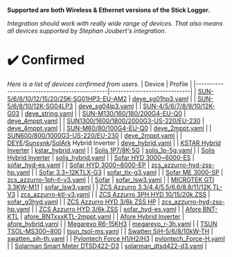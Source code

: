 **Supported are both Wireless & Ethernet versions of the Stick Logger.**

_Integration should work with really wide range of devices. That also means all devices supported by Stephan Joubert's integration._

# ✔️ Confirmed
_Here is a list of devices confirmed from users._
| Device                                       | Profile                     |
|----------------------------------------------|-----------------------------|
| [SUN-5/6/8/10/12/15/20/25K-SG01HP3-EU-AM2](https://www.deyeinverter.com/product/hybrid-inverter-1/sun5-6-8-10-12-15-20ksg01hp3euam2-520kw-three-phase-2-mppt-hybrid-inverter-high-voltage-battery.html) | [deye_sg01hp3.yaml](https://github.com/davidrapan/ha-solarman/blob/main/custom_components/solarman/inverter_definitions/deye_sg01hp3.yaml) |
| [SUN-5/6/8/10/12K-SG04LP3](https://www.deyeinverter.com/product/hybrid-inverter-1/sun5-6-8-10-12ksg04lp3.html) | [deye_sg04lp3.yaml](https://github.com/davidrapan/ha-solarman/blob/main/custom_components/solarman/inverter_definitions/deye_sg04lp3.yaml) |
| [SUN-4/5/6/7/8/9/10/12K-G03](https://www.deyeinverter.com/deyeinverter/2021/11/10/%E3%80%90b%E3%80%91threephasesun-4-5-6-7-8-10k-g03.pdf) | [deye_string.yaml](https://github.com/davidrapan/ha-solarman/blob/main/custom_components/solarman/inverter_definitions/deye_string.yaml) |
| [SUN-M130/160/180/200G4-EU-Q0](https://www.deyeinverter.com/product/microinverter-1/SUNM130-160-200G3EUQ0P1-13002000W-Single-Phase-4-MPPT-Micro-Inverter.html) | [deye_4mppt.yaml](https://github.com/davidrapan/ha-solarman/blob/main/custom_components/solarman/inverter_definitions/deye_4mppt.yaml) |
| [SUN1300/1600/1800/2000G3-US-220/EU-230](https://www.deyeinverter.com/deyeinverter/2022/10/12/%E3%80%90b%E3%80%9130240303000043%E6%9C%8D%E5%8A%A1%E6%8C%87%E5%8D%97%E5%BE%AE%E9%80%86%E5%8D%95%E7%9B%B8-sun-(1300-2000)g3deye%E5%BD%A9%E5%8D%B0157g%E9%93%9C%E7%89%88%E7%BA%B8%E8%8B%B1%E6%96%87%E5%8D%95%E9%A1%B5.pdf) | [deye_4mppt.yaml](https://github.com/davidrapan/ha-solarman/blob/main/custom_components/solarman/inverter_definitions/deye_4mppt.yaml) |
| [SUN-M60/80/100G4-EU-Q0](https://www.deyeinverter.com/product/microinverter-1/SUNM60-80-100G3EUQ0-6001000W-Single-Phase-2-MPPT-Micro-Inverter.html) | [deye_2mppt.yaml](https://github.com/davidrapan/ha-solarman/blob/main/custom_components/solarman/inverter_definitions/deye_2mppt.yaml) |
| [SUN600/800/1000G3-US-220/EU-230](https://www.deyeinverter.com/deyeinverter/2022/03/16/deyemicroinverter300-2000wg3-eu230-datasheet-2022.pdf) | [deye_2mppt.yaml](https://github.com/davidrapan/ha-solarman/blob/main/custom_components/solarman/inverter_definitions/deye_2mppt.yaml) |
| [DEYE](https://www.deyeinverter.com/product/hybrid-inverter-1/?gad_source=1&gclid=Cj0KCQjw28W2BhC7ARIsAPerrcJ3w1mqXvFPsWKkVDrnkcIJTWg4jYkDOdHpzfMqtJh--AIEeuaU-24aAldVEALw_wcB)/[Sunsynk](https://www.sunsynk.org/batterystoragesolutions)/[SolArk](https://www.sol-ark.com/residential/) Hybrid Inverter | [deye_hybrid.yaml](https://github.com/davidrapan/ha-solarman/blob/main/custom_components/solarman/inverter_definitions/deye_hybrid.yaml) |
| [KSTAR Hybrid Inverter](https://www.kstar.com/product/index/131.html) | [kstar_hybrid.yaml](https://github.com/davidrapan/ha-solarman/blob/main/custom_components/solarman/inverter_definitions/kstar_hybrid.yaml) |
| [Solis 1P7/8K-5G](https://www.solisinverters.com/global/1p_inverter4/34588.html) | [solis_1p-5g.yaml](https://github.com/davidrapan/ha-solarman/blob/main/custom_components/solarman/inverter_definitions/solis_1p-5g.yaml) |
| [Solis Hybrid Inverter](https://www.solisinverters.com/global/inverter) | [solis_hybrid.yaml](https://github.com/davidrapan/ha-solarman/blob/main/custom_components/solarman/inverter_definitions/solis_hybrid.yaml) |
| [Sofar HYD 3000~6000-ES](https://sofarsolar.eu/products/3k-6k-es/) | [sofar_hyd-es.yaml](https://github.com/davidrapan/ha-solarman/blob/main/custom_components/solarman/inverter_definitions/sofar_hyd-es.yaml) |
| [Sofar HYD 3000~6000-EP](https://sofarsolar.eu/products/hyd-3k6k-ep/) | [zcs_azzurro-hyd-zss-hp.yaml](https://github.com/davidrapan/ha-solarman/blob/main/custom_components/solarman/inverter_definitions/zcs_azzurro-hyd-zss-hp.yaml) |
| [Sofar 3.3~12KTLX-G3](https://sofarsolar.eu/products/sofar-3-3k12ktlx-g3/) | [sofar_tlx-g3.yaml](https://github.com/davidrapan/ha-solarman/blob/main/custom_components/solarman/inverter_definitions/sofar_tlx-g3.yaml) |
| [Sofar ME 3000-SP](https://sofarsolar.eu/products/3000sp/) | [zcs_azzurro-1ph-tl-v3.yaml](https://github.com/davidrapan/ha-solarman/blob/main/custom_components/solarman/inverter_definitions/zcs_azzurro-1ph-tl-v3.yaml) |
| [Sofar](https://sofarsolar.eu/product_types/residential/) | [sofar_lsw3.yaml](https://github.com/davidrapan/ha-solarman/blob/main/custom_components/solarman/inverter_definitions/sofar_lsw3.yaml) |
| [MICROTEK GTI 3.3KW-M11](https://www.microtek.in/product/solar-solutions/grid-tied-solar-solutions/listing/solar-grid-tie-33kw-m11) | [sofar_lsw3.yaml](https://github.com/davidrapan/ha-solarman/blob/main/custom_components/solarman/inverter_definitions/sofar_lsw3.yaml) |
| [ZCS Azzurro 3.3/4.4/5.5/6.6/8.8/11/12K TL-V3](https://www.zcsazzurro.com/uploads/documetazione/Datasheet-ZCS-3PH-3.3-12KTL-V3-EN.pdf) | [zcs_azzurro-ktl-v3.yaml](https://github.com/davidrapan/ha-solarman/blob/main/custom_components/solarman/inverter_definitions/zcs_azzurro-ktl-v3.yaml) |
| [ZCS Azzurro 3PH HYD 10/15/20k ZSS](https://www.zcsazzurro.com/it/inverter/azzurro-hybrid-storage-inverter-hyd-10000-zss-hyd-20000-zss) | [sofar_g3hyd.yaml](https://github.com/davidrapan/ha-solarman/blob/main/custom_components/solarman/inverter_definitions/sofar_g3hyd.yaml) |
| [ZCS Azzurro HYD 3/6k ZSS HP](https://www.zcsazzurro.com/documentation/azzurro-hybrid-storage-inverter-single-phase-ep5kw) | [zcs_azzurro-hyd-zss-hp.yaml](https://github.com/davidrapan/ha-solarman/blob/main/custom_components/solarman/inverter_definitions/zcs_azzurro-hyd-zss-hp.yaml) |
| [ZCS Azzurro HYD 3/6k ZSS](https://www.zcsazzurro.com/inverter/azzurro-hybrid-storage-inverter-hyd-hyd-3000-zss-hyd-6000-zss) | [sofar_hyd-es.yaml](https://github.com/davidrapan/ha-solarman/blob/main/custom_components/solarman/inverter_definitions/sofar_hyd-es.yaml) |
| [Afore BNT-KTL](https://www.aforenergy.com/product/show/id/7) | [afore_BNTxxxKTL-2mppt.yaml](https://github.com/davidrapan/ha-solarman/blob/main/custom_components/solarman/inverter_definitions/afore_BNTxxxKTL-2mppt.yaml) |
| [Afore Hybrid Inverter](https://www.aforenergy.com/product/list) | [afore_hybrid.yaml](https://github.com/davidrapan/ha-solarman/blob/main/custom_components/solarman/inverter_definitions/afore_hybrid.yaml) |
| [Megarevo R6-15KH3](https://www.megarevo.com.cn/productinfo3.html?_gl=1*l0596y*_up*MQ..&gclid=Cj0KCQjw28W2BhC7ARIsAPerrcKWhqDpYbur5aSi0wfJSITH1ndVCfWe81jIHTmqb7W63K0j9G3ZUjEaAiAyEALw_wcB) | [megarevo_r-3h.yaml](https://github.com/davidrapan/ha-solarman/blob/main/custom_components/solarman/inverter_definitions/megarevo_r-3h.yaml) |
| [TSUN TSOL-MS300~800](https://www.tsun-ess.com/products/microinverter/GEN3-microinverter-2-in-1-series) | [tsun_tsol-ms.yaml](https://github.com/davidrapan/ha-solarman/blob/main/custom_components/solarman/inverter_definitions/tsun_tsol-ms.yaml) |
| [Swatten SiH-5/6/8/10kW-TH](https://www.swatten.com/show-3-5.html) | [swatten_sih-th.yaml](https://github.com/davidrapan/ha-solarman/blob/main/custom_components/solarman/inverter_definitions/swatten_sih-th.yaml) |
| [Pylontech Force H1/H2/H3](https://en.pylontech.com.cn/products/c23/139.html) | [pylontech_Force-H.yaml](https://github.com/davidrapan/ha-solarman/blob/main/custom_components/solarman/inverter_definitions/pylontech_Force-H.yaml) |
| [Solarman Smart Meter DTSD422-D3](https://www.solarmanpv.com/products/smart-meter/) | [solarman_dtsd422-d3.yaml](https://github.com/davidrapan/ha-solarman/blob/main/custom_components/solarman/inverter_definitions/solarman_dtsd422-d3.yaml) |